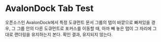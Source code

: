 ﻿# AvalonDock Tab Test

오픈소스인 AvalonDock에서 특정 도큐먼트 문서 그룹의 탭이 바깥으로 빠져있을 경우, 그 그룹 안의 다른 도큐먼트로 포커스를 이동할 때, 아까 빼 놓은 탭이 그 자리에 그대로 랜더링을 유지하는지 본다.
확인 결과, 유지되지 않는다.